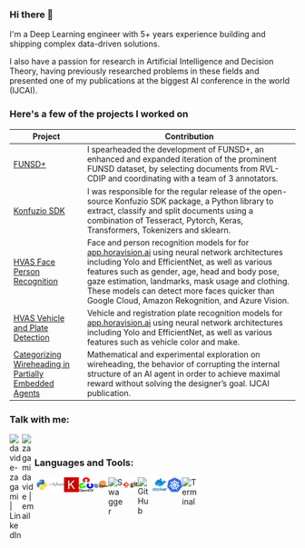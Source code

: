 ### Hi there 👋

I'm a Deep Learning engineer with 5+ years experience building and shipping complex data-driven solutions.

I also have a passion for research in Artificial Intelligence and Decision Theory, having previously researched problems in these fields and presented one of my publications at the biggest AI conference in the world (IJCAI).

### Here's a few of the projects I worked on

| Project | Contribution |
| ------- | --------------|
| [FUNSD+](https://konfuzio.com/en/funsd-plus/) | I spearheaded the development of FUNSD+, an enhanced and expanded iteration of the prominent FUNSD dataset, by selecting documents from RVL-CDIP and coordinating with a team of 3 annotators. |
| [Konfuzio SDK](https://github.com/konfuzio-ai/konfuzio-sdk) | I was responsible for the regular release of the open-source Konfuzio SDK package, a Python library to extract, classify and split documents using a combination of Tesseract, Pytorch, Keras, Transformers, Tokenizers and sklearn. |
| [HVAS Face Person Recognition](https://github.com/davidezagami/hvas-face-person-recognition) | Face and person recognition models for for [app.horavision.ai](app.horavision.ai) using neural network architectures including Yolo and EfficientNet, as well as various features such as gender, age, head and body pose, gaze estimation, landmarks, mask usage and clothing. These models can detect more faces quicker than Google Cloud, Amazon Rekognition, and Azure Vision. |
| [HVAS Vehicle and Plate Detection](https://github.com/davidezagami/hvas-vehicle-and-plate-detection) | Vehicle and registration plate recognition models for [app.horavision.ai](app.horavision.ai) using neural network architectures including Yolo and EfficientNet, as well as various features such as vehicle color and make. |
| [Categorizing Wireheading in Partially Embedded Agents](https://ceur-ws.org/Vol-2419/paper_31.pdf) | Mathematical and experimental exploration on wireheading, the behavior of corrupting the internal structure of an AI agent in order to achieve maximal reward without solving the designer’s goal. IJCAI publication. |

### Talk with me:
[<img align="left" alt="davide-zagami | LinkedIn" width="22px" src="https://upload.wikimedia.org/wikipedia/commons/thumb/e/e9/Linkedin_icon.svg/1024px-Linkedin_icon.svg.png" />](https://www.linkedin.com/in/davide-zagami/)
[<img align="left" alt="zagamidavide | email" width="22px" src="https://icon-library.com/images/windows-email-icon/windows-email-icon-9.jpg" />](mailto:zagamidavide@gmail.com)

<br>

### Languages and Tools:

<img align="left" alt="python" width="26px" src="https://raw.githubusercontent.com/github/explore/80688e429a7d4ef2fca1e82350fe8e3517d3494d/topics/python/python.png" />
<img align="left" alt="PyTorch" width="26px" src="https://raw.githubusercontent.com/github/explore/224672533a7f836ad6bf142e4dee61217cfc100e/topics/pytorch/pytorch.png" />
<img align="left" alt="Keras" width="26px" src="https://raw.githubusercontent.com/github/explore/cf9a84017e3cdd93aeb635d9b85379ba67d62031/topics/keras/keras.png" />
<img align="left" alt="OpenCV" width="26px" src="https://raw.githubusercontent.com/github/explore/80688e429a7d4ef2fca1e82350fe8e3517d3494d/topics/opencv/opencv.png" />
<img align="left" alt="sklearn" width="26px" src="https://raw.githubusercontent.com/github/explore/80688e429a7d4ef2fca1e82350fe8e3517d3494d/topics/scikit-learn/scikit-learn.png" />
<img align="left" alt="Swagger" width="26px" src="https://avatars.githubusercontent.com/u/7658037" />
<img align="left" alt="Git" width="26px" src="https://raw.githubusercontent.com/github/explore/80688e429a7d4ef2fca1e82350fe8e3517d3494d/topics/git/git.png" />
<img align="left" alt="GitHub" width="26px" src="https://cdn4.iconfinder.com/data/icons/iconsimple-logotypes/512/github-512.png" />
<img align="left" alt="Docker" width="26px" src="https://raw.githubusercontent.com/github/explore/80688e429a7d4ef2fca1e82350fe8e3517d3494d/topics/docker/docker.png" />
<img align="left" alt="Kubernetes" width="26px" src="https://raw.githubusercontent.com/github/explore/01ea2a586e5da744792d0ccfce2f68b861f29301/topics/kubernetes/kubernetes.png" />
<img align="left" alt="Terminal" width="26px" src="https://icons.iconarchive.com/icons/paomedia/small-n-flat/1024/terminal-icon.png" />

<br />
